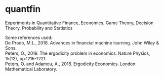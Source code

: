 # quantfin
Experiments in Quantitative Finance, Economics, Game Theory, Decision Theory, Probability and Statistics  

Some references used:  
De Prado, M.L., 2018. Advances in financial machine learning. John Wiley & Sons.  
Peters, O., 2019. The ergodicity problem in economics. Nature Physics, 15(12), pp.1216-1221.  
Peters, O. and Adamou, A., 2018. Ergodicity Economics. London Mathematical Laboratory.  
